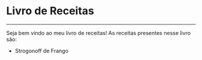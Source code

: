 # Livro de Receitas
---
Seja bem vindo ao meu livro de receitas! As receitas presentes nesse livro são:
- Strogonoff de Frango
